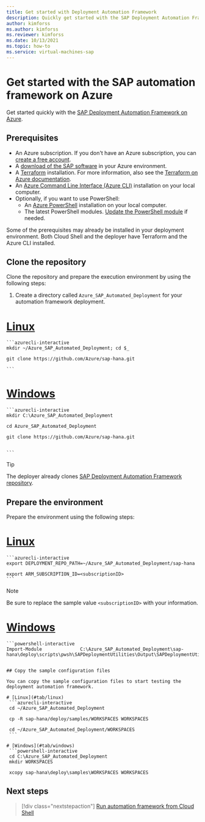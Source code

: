 ```yaml
---
title: Get started with Deployment Automation Framework
description: Quickly get started with the SAP Deployment Automation Framework on Azure. Deploy an example configuration using sample parameter files.
author: kimforss
ms.author: kimforss
ms.reviewer: kimforss
ms.date: 10/13/2021
ms.topic: how-to
ms.service: virtual-machines-sap
---
```


# Get started with the SAP automation framework on Azure

Get started quickly with the [SAP Deployment Automation Framework on Azure](automation-deployment-framework.md).

## Prerequisites


- An Azure subscription. If you don't have an Azure subscription, you can [create a free account](https://azure.microsoft.com/free/?WT.mc_id=A261C142F).
- A [download of the SAP software](automation-software.md) in your Azure environment.
- A [Terraform](https://www.terraform.io/) installation. For more information, also see the [Terraform on Azure documentation](/azure/developer/terraform/).
- An [Azure Command Line Interface (Azure CLI)](/cli/azure/install-azure-cli) installation on your local computer.
- Optionally, if you want to use PowerShell:
    - An [Azure PowerShell](/powershell/azure/install-az-ps#update-the-azure-powershell-module) installation on your local computer.
    - The latest PowerShell modules. [Update the PowerShell module](/powershell/azure/install-az-ps#update-the-azure-powershell-module) if needed.

Some of the prerequisites may already be installed in your deployment environment. Both Cloud Shell and the deployer have Terraform and the Azure CLI installed.
## Clone the repository

Clone the repository and prepare the execution environment by using the following steps:

1. Create a directory called `Azure_SAP_Automated_Deployment` for your automation framework deployment. 

# [Linux](#tab/linux)

    ```azurecli-interactive
    mkdir ~/Azure_SAP_Automated_Deployment; cd $_

    git clone https://github.com/Azure/sap-hana.git 

    ```

# [Windows](#tab/windows)

    ```azurecli-interactive
    mkdir C:\Azure_SAP_Automated_Deployment
    
    cd Azure_SAP_Automated_Deployment
    
    git clone https://github.com/Azure/sap-hana.git 


    ```

> [!TIP]
> The deployer already clones [SAP Deployment Automation Framework repository](https://github.com/Azure/sap-hana). 

## Prepare the environment

Prepare the environment using the following steps:

# [Linux](#tab/linux)
    ```azurecli-interactive
    export DEPLOYMENT_REPO_PATH=~/Azure_SAP_Automated_Deployment/sap-hana

    export ARM_SUBSCRIPTION_ID=<subscriptionID>
    ```
> [!NOTE]
> Be sure to replace the sample value `<subscriptionID>` with your information.

# [Windows](#tab/windows)
    ```powershell-interactive
    Import-Module              C:\Azure_SAP_Automated_Deployment\sap-hana\deploy\scripts\pwsh\SAPDeploymentUtilities\Output\SAPDeploymentUtilities\SAPDeploymentUtilities.psd1
   ```

## Copy the sample configuration files

You can copy the sample configuration files to start testing the deployment automation framework.

# [Linux](#tab/linux)
    ```azurecli-interactive
    cd ~/Azure_SAP_Automated_Deployment

    cp -R sap-hana/deploy/samples/WORKSPACES WORKSPACES

    cd ~/Azure_SAP_Automated_Deployment/WORKSPACES
    ```

# [Windows](#tab/windows)
    ```powershell-interactive
    cd C:\Azure_SAP_Automated_Deployment
    mkdir WORKSPACES

    xcopy sap-hana\deploy\samples\WORKSPACES WORKSPACES

   ```

## Next steps

> [!div class="nextstepaction"]
> [Run automation framework from Cloud Shell](automation-configure-deployer.md)
